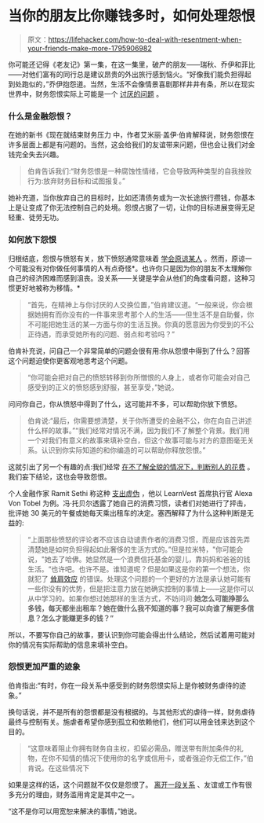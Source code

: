 # 当你的朋友比你赚钱多时，如何处理怨恨

> 原文：<https://lifehacker.com/how-to-deal-with-resentment-when-your-friends-make-more-1795906982>

你可能还记得《老友记》第一集，在这一集里，破产的朋友——瑞秋、乔伊和菲比——对他们富有的同行总是建议昂贵的外出旅行感到恼火。“好像我们能负担得起到处跑似的，”乔伊抱怨道。当然，生活不会像情景喜剧那样井井有条，所以在现实世界中，财务怨恨实际上可能是一个 [讨厌的问题](http://twocents.lifehacker.com/what-to-do-when-your-friends-make-way-more-money-than-y-1735106541#_ga=2.60794541.1228499180.1496876171-1412588600.1496876171) 。



### 什么是金融怨恨？

在她的新书《现在就结束财务压力 中，作者艾米丽·盖伊·伯肯解释说，财务怨恨在许多层面上都是有问题的。当然，这会给我们的友谊带来问题，但也会让我们对金钱完全失去兴趣。

> 伯肯告诉我们:“财务怨恨是一种腐蚀性情绪，它会导致两种类型的自我挫败行为:放弃财务目标和试图报复。”

她补充道，当你放弃自己的目标时，比如还清债务或为一次长途旅行攒钱，你基本上是让变成了你无法控制自己的处境。怨恨占据了一切，让你的目标进展变得无足轻重、徒劳无功。

### 如何放下怨恨

归根结底，怨恨与愤怒有关，放下愤怒通常意味着 [学会原谅某人](http://lifehacker.com/how-to-forgive-someone-who-has-wronged-you-1671192403#_ga=2.203876496.1228499180.1496876171-1412588600.1496876171) 。然而，原谅一个可能没有对你做任何事情的人有点奇怪*。也许你只是因为你的朋友不太理解你自己的经济困难而感到沮丧。没关系——关键是学会从他们的角度看问题，这种习惯更好地被称为移情。*

> “首先，在精神上与你讨厌的人交换位置，”伯肯建议道。“一般来说，你会根据她拥有而你没有的一件事来思考那个人的生活——但生活不是自助餐，你不可能把她生活的某一方面与你的生活互换。你真的愿意因为你受到的不公正待遇，而承受她所有的问题、弱点和考验吗？”

伯肯补充说，问自己一个非常简单的问题会很有用:你从怨恨中得到了什么？回答这个问题迫使你更客观地思考这个问题。

> “你可能会把对自己的愤怒转移到你所憎恨的人身上，或者你可能会对自己感受到的正义的愤怒感到舒服，甚至享受，”她说。

问问你自己，你从愤怒中得到了什么，这可能并不多，可以帮助你放下愤怒。

> 伯肯说:“最后，你需要想清楚，关于你所遭受的金融不公，你在向自己讲述什么样的故事。”“我们经常对情况不满，因为我们不了解整个背景。我们用一个对我们有意义的故事来填补空白，但这个故事可能与对方的意图毫无关系。认识到你实际知道的和你编造的可以帮助你释放怨恨。”

这就引出了另一个有趣的点:我们经常 [在不了解全貌的情况下，判断别人的花费](http://twocents.lifehacker.com/instead-of-judging-someone-s-else-s-spending-habits-tr-1765843523) 。我们妄下结论，这也会导致怨恨。

个人金融作家 Ramit Sethi 称这种 [支出虚伪](http://www.iwillteachyoutoberich.com/blog/spending-hypocrisy/) ，他以 LearnVest 首席执行官 Alexa Von Tobel 为例。冯·托贝尔透露了她自己的消费习惯，读者们对她进行了抨击，批评她 30 美元的午餐或她每天乘出租车的决定。塞西解释了为什么这种判断是无益的:

> “上面那些愤怒的评论者不应该自动谴责作者的消费习惯，而是应该首先弄清楚她是如何负担得起如此奢侈的生活方式的。”但是拉米特，"你可能会说，"她去了哈佛。她显然是一个浪费信托基金的婴儿，靠妈妈和爸爸的钱生活。“也许吧。也许不是。谁知道呢？但是如果这是你的第一个想法，你就犯了 [耸肩效应](http://www.iwillteachyoutoberich.com/blog/success-and-the-shrug-effect/) 的错误。处理这个问题的一个更好的方法是承认她可能有一些你没有的优势，但是把注意力放在她确实控制的事情上——这是你可以从中学习的。如果你想过她那样的生活方式，不妨问问:**她怎么可能挣那么多钱，每天都坐出租车？她在做什么我不知道的事？我可以向谁了解更多信息？怎么才能赚更多的钱？”**

所以，不要写你自己的故事，要认识到你可能会得出什么结论，然后试着用可能对你的情况有实际帮助的信息来填补空白。

### 怨恨更加严重的迹象

伯肯指出:“有时，你在一段关系中感受到的财务怨恨实际上是你被财务虐待的迹象。”

换句话说，并不是所有的怨恨都是没有根据的。与其他形式的虐待一样，财务虐待最终与控制有关。施虐者希望你感到孤立和依赖他们，他们可以用金钱来达到这个目的。

> “这意味着阻止你拥有财务自主权，扣留必需品，赠送带有附加条件的礼物，在你不知情的情况下使用你的名字或信用卡，或者强迫你无偿工作，”伯肯说。在这些情况下

如果是这样的话，这个问题就不仅仅是怨恨了。 [离开一段关系](http://lifehacker.com/how-to-know-when-to-call-it-quits-in-your-relationship-1660237226) 、友谊或工作有很多充分的理由，财务滥用肯定是其中之一。

“这不是你可以用宽恕来解决的事情，”她说。